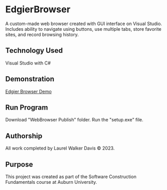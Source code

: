 # EdgierBrowser
A custom-made web browser created with GUI interface on Visual Studio. 
Includes ability to navigate using buttons, use multiple tabs, store favorite sites, and record browsing history.

## Technology Used
Visual Studio with C#

## Demonstration
[Edgier Browser Demo](https://youtu.be/Xm75NVf8SRI)

## Run Program
Download "WebBrowser Publish" folder. Run the "setup.exe" file.

## Authorship
All work completed by Laurel Walker Davis © 2023.

## Purpose
This project was created as part of the Software Construction Fundamentals course at Auburn University.
